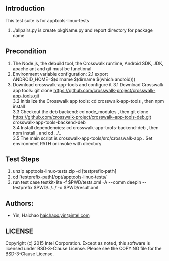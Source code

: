 ## Introduction

This test suite is for apptools-linux-tests
1. ./allpairs.py is create pkgName.py and report directory for package name

## Precondition

1. The Node.js, the debuild tool, the Crosswalk runtime, Android SDK, JDK, apache ant and git must be functional
2. Environment variable configuration:
    2.1 export ANDROID_HOME=$(dirname $(dirname $(which android)))
3. Download crosswalk-app-tools and configure it
    3.1 Download Crosswalk app tools:  git clone https://github.com/crosswalk-project/crosswalk-app-tools.git  
    3.2 Initialize the Crosswalk app tools:  cd crosswalk-app-tools , then  npm install  
    3.3 Checkout the deb backend:  cd node_modules , then  git clone https://github.com/crosswalk-project/crosswalk-app-tools-deb.git crosswalk-app-tools-backend-deb  
    3.4 Install dependencies:  cd crosswalk-app-tools-backend-deb , then  npm install , and  cd ../..  
    3.5 The main script is  crosswalk-app-tools/src/crosswalk-app . Set environment PATH or invoke with directory

## Test Steps

1. unzip apptools-linux-tests<version>.zip -d [testprefix-path]
2. cd [testprefix-path]/opt/apptools-linux-tests/
3. run test case
    testkit-lite -f $PWD/tests.xml -A --comm deepin --testprefix $PWD/../../ -o $PWD/result.xml

## Authors:

* Yin, Haichao <haichaox.yin@intel.com>

## LICENSE

Copyright (c) 2015 Intel Corporation.
Except as noted, this software is licensed under BSD-3-Clause License.
Please see the COPYING file for the BSD-3-Clause License.
